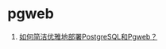 # pgweb

1. [如何简洁优雅地部署PostgreSQL和Pgweb？](https://mp.weixin.qq.com/s?__biz=MzkyNzM4Nzk1NQ==&mid=2247500604&idx=1&sn=dba092caa6e839da02faa5b29ba441e6&source=41#wechat_redirect)